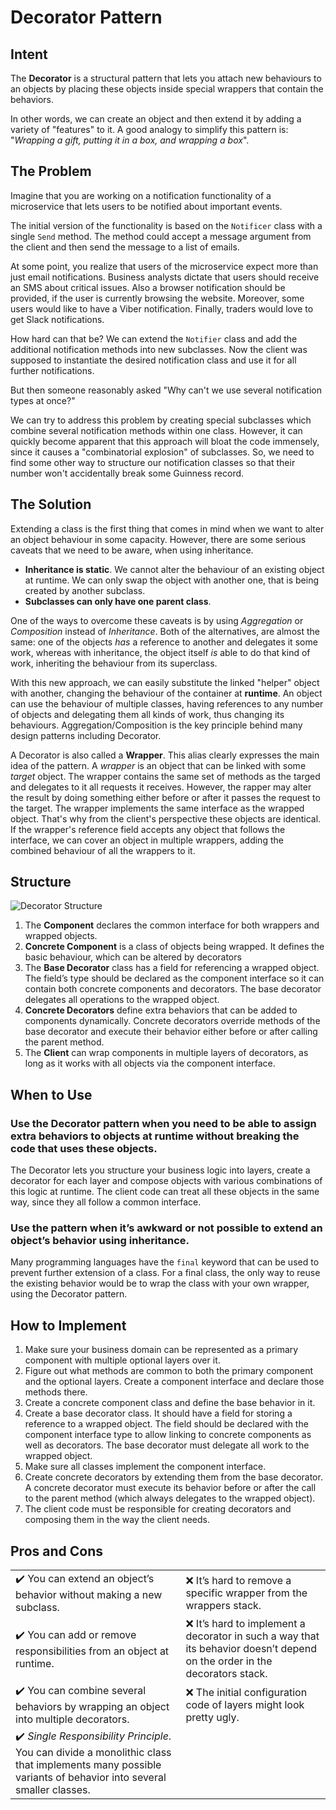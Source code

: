 # Decorator Pattern

## Intent

The **Decorator** is a structural pattern that lets you attach new behaviours to an objects by placing these objects inside special wrappers that contain the behaviors.

In other words, we can create an object and then extend it by adding a variety of "features" to it. A good analogy to simplify this pattern is: "*Wrapping a gift, putting it in a box, and wrapping a box*".

## The Problem

Imagine that you are working on a notification functionality of a microservice that lets users to be notified about important events.

The initial version of the functionality is based on the `Notificer` class with a single `Send` method. The method could accept a message argument from the client and then send the message to a list of emails. 

At some point, you realize that users of the microservice expect more than just email notifications. Business analysts dictate that users should receive an SMS about critical issues. Also a browser notification should be provided, if the user is currently browsing the website. Moreover, some users would like to have a Viber notification. Finally, traders would love to get Slack notifications.

How hard can that be? We can extend the `Notifier` class and add the additional notification methods into new subclasses. Now the client was supposed to instantiate the desired notification class and use it for all further notifications.

But then someone reasonably asked "Why can't we use several notification types at once?"

We can try to address this problem by creating special subclasses which combine several notification methods within one class. However, it can quickly become apparent that this approach will bloat the code immensely, since it causes a "combinatorial explosion" of subclasses. So, we need to find some other way to structure our notification classes so that their number won't accidentally break some Guinness record.

## The Solution

Extending a class is the first thing that comes in mind when we want to alter an object behaviour in some capacity. However, there are some serious caveats that we need to be aware, when using inheritance.

- **Inheritance is static**. We cannot alter the behaviour of an existing object at runtime. We can only swap the object with another one, that is being created by another subclass.
- **Subclasses can only have one parent class**. 

One of the ways to overcome these caveats is by using *Aggregation* or *Composition* instead of *Inheritance*. Both of the alternatives, are almost the same: one of the objects *has* a reference to another and delegates it some work, whereas with inheritance, the object itself *is* able to do that kind of work, inheriting the behaviour from its superclass.

With this new approach, we can easily substitute the linked "helper" object with another, changing the behaviour of the container at **runtime**. An object can use the behaviour of multiple classes, having references to any number of objects and delegating them all kinds of work, thus changing its behaviours. Aggregation/Composition is the key principle behind many design patterns including Decorator.

A Decorator is also called a **Wrapper**. This alias clearly expresses the main idea of the pattern. A *wrapper* is an object that can be linked with some *target* object. The wrapper contains the same set of methods as the targed and delegates to it all requests it receives. However, the rapper may alter the result by doing something either before or after it passes the request to the target. The wrapper implements the same interface as the wrapped object. That's why from the client's perspective these objects are identical. If the wrapper's reference field accepts any object that follows the interface, we can cover an object in multiple wrappers, adding the combined behaviour of all the wrappers to it. 

## Structure

![Decorator Structure]()

1. The **Component** declares the common interface for both wrappers and wrapped objects.
2. **Concrete Component** is a class of objects being wrapped. It defines the basic behaviour, which can be altered by decorators
3. The **Base Decorator** class has a field for referencing a wrapped object. The field’s type should be declared as the component interface so it can contain both concrete components and decorators. The base decorator delegates all operations to the wrapped object.
4. **Concrete Decorators** define extra behaviors that can be added to components dynamically. Concrete decorators override methods of the base decorator and execute their behavior either before or after calling the parent method.
5. The **Client** can wrap components in multiple layers of decorators, as long as it works with all objects via the component interface.

## When to Use

### Use the Decorator pattern when you need to be able to assign extra behaviors to objects at runtime without breaking the code that uses these objects.

The Decorator lets you structure your business logic into layers, create a decorator for each layer and compose objects with various combinations of this logic at runtime. The client code can treat all these objects in the same way, since they all follow a common interface.

### Use the pattern when it’s awkward or not possible to extend an object’s behavior using inheritance.

Many programming languages have the `final` keyword that can be used to prevent further extension of a class. For a final class, the only way to reuse the existing behavior would be to wrap the class with your own wrapper, using the Decorator pattern.

## How to Implement

1. Make sure your business domain can be represented as a primary component with multiple optional layers over it.
2. Figure out what methods are common to both the primary component and the optional layers. Create a component interface and declare those methods there.
3. Create a concrete component class and define the base behavior in it.
4. Create a base decorator class. It should have a field for storing a reference to a wrapped object. The field should be declared with the component interface type to allow linking to concrete components as well as decorators. The base decorator must delegate all work to the wrapped object.
5. Make sure all classes implement the component interface.
6. Create concrete decorators by extending them from the base decorator. A concrete decorator must execute its behavior before or after the call to the parent method (which always delegates to the wrapped object).
7. The client code must be responsible for creating decorators and composing them in the way the client needs.

## Pros and Cons

|||
|:---|:---|
|✔️ You can extend an object’s behavior without making a new subclass. |❌ It’s hard to remove a specific wrapper from the wrappers stack. |
|✔️ You can add or remove responsibilities from an object at runtime. |❌ It’s hard to implement a decorator in such a way that its behavior doesn’t depend on the order in the decorators stack. |
|✔️ You can combine several behaviors by wrapping an object into multiple decorators. |❌ The initial configuration code of layers might look pretty ugly. |
|✔️ *Single Responsibility Principle*. You can divide a monolithic class that implements many possible variants of behavior into several smaller classes.||